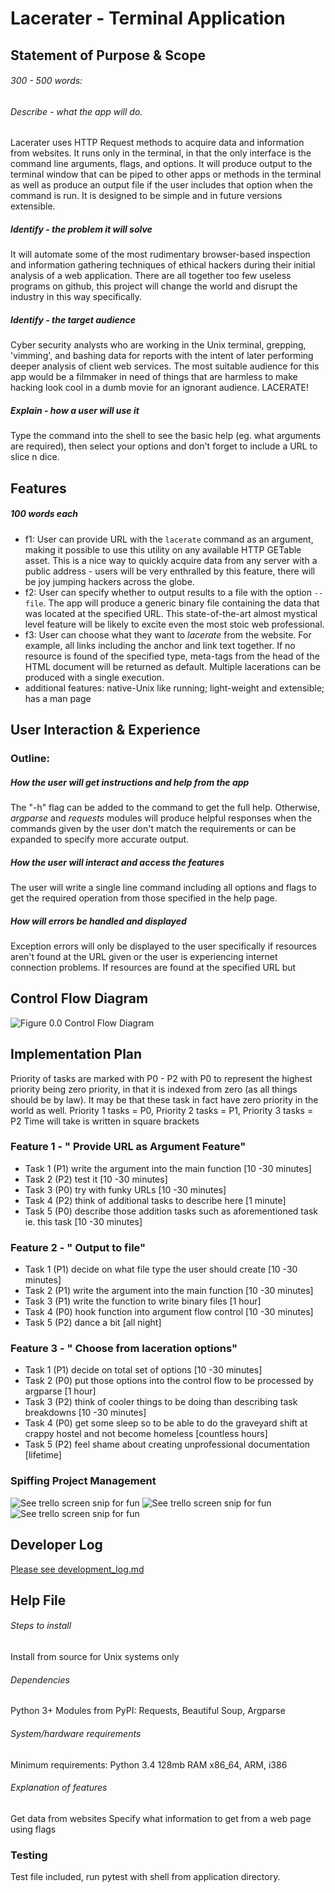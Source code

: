 # Lacerater - Terminal Application
## Statement of Purpose & Scope
###### 300 - 500 words:
###### Describe - what the app will do.
Lacerater uses HTTP Request methods to acquire data and information from websites. It runs only in the terminal, in that the only interface is the command line arguments, flags, and options. It will produce output to the terminal window that can be piped to other apps or methods in the terminal as well as produce an output file if the user includes that option when the command is run. 
It is designed to be simple and in future versions extensible.
##### Identify - the problem it will solve
It will automate some of the most rudimentary browser-based inspection and information gathering techniques of ethical hackers during their initial analysis of a web application. There are all together too few useless programs on github, this project will change the world and disrupt the industry in this way specifically.
##### Identify - the target audience
Cyber security analysts who are working in the Unix terminal, grepping, 'vimming', and bashing data for reports with the intent of later performing deeper analysis of client web services. The most suitable audience for this app would be a filmmaker in need of things that are harmless to make hacking look cool in a dumb movie for an ignorant audience. LACERATE!
##### Explain - how a user will use it
Type the command into the shell to see the basic help (eg. what arguments are required), then select your options and don't forget to include a URL to slice n dice.
## Features
##### 100 words each
- f1: User can provide URL with the `lacerate` command as an argument, making it possible to use this utility on any available HTTP GETable asset. This is a nice way to quickly acquire data from any server with a public address - users will be very enthralled by this feature, there will be joy jumping hackers across the globe.
- f2: User can specify whether to output results to a file with the option `--file`. The app will produce a generic binary file containing the data that was located at the specified URL. This state-of-the-art almost mystical level feature will be likely to excite even the most stoic web professional.
- f3: User can choose what they want to *lacerate* from the website. For example, all links including the anchor and link text together. If no resource is found of the specified type, meta-tags from the head of the HTML document will be returned as default. Multiple lacerations can be produced with a single execution.
- additional features: native-Unix like running; light-weight and extensible; has a man page
## User Interaction & Experience
### Outline:
##### How the user will get instructions and help from the app
The "-h" flag can be added to the command to get the full help. Otherwise, *argparse* and *requests* modules will produce helpful responses when the commands given by the user don't match the requirements or can be expanded to specify more accurate output.
##### How the user will interact and access the features
The user will write a single line command including all options and flags to get the required operation from those specified in the help page.
##### How will errors be handled and displayed
Exception errors will only be displayed to the user specifically if resources aren't found at the URL given or the user is experiencing internet connection problems. If resources are found at the specified URL but 
## Control Flow Diagram
![Figure 0.0 Control Flow Diagram](https://github.com/kayshcache/coder-assessment-1/raw/master/img/lacerater.png)
## Implementation Plan
Priority of tasks are marked with P0 - P2 with P0 to represent the highest priority being zero priority, in that it is indexed from zero (as all things should be by law). It may be that these task in fact have zero priority in the world as well.
Priority 1 tasks = P0, Priority 2 tasks = P1, Priority 3 tasks = P2
Time will take is written in square brackets
### Feature 1 - " Provide URL as Argument Feature"
- Task 1 (P1) write the argument into the main function [10 -30 minutes]
- Task 2 (P2) test it [10 -30 minutes]
- Task 3 (P0) try with funky URLs [10 -30 minutes]
- Task 4 (P2) think of additional tasks to describe here [1 minute]
- Task 5 (P0) describe those addition tasks such as aforementioned task ie. this task [10 -30 minutes]
### Feature 2 - " Output to file"
- Task 1 (P1) decide on what file type the user should create [10 -30 minutes]
- Task 2 (P1) write the argument into the main function [10 -30 minutes]
- Task 3 (P1) write the function to write binary files [1 hour]
- Task 4 (P0) hook function into argument flow control [10 -30 minutes]
- Task 5 (P2) dance a bit [all night]
### Feature 3 - " Choose from laceration options"
- Task 1 (P1) decide on total set of options [10 -30 minutes]
- Task 2 (P0) put those options into the control flow to be processed by argparse [1 hour]
- Task 3 (P2) think of cooler things to be doing than describing task breakdowns [10 -30 minutes]
- Task 4 (P0) get some sleep so to be able to do the graveyard shift at crappy hostel and not become homeless [countless hours]
- Task 5 (P2) feel shame about creating unprofessional documentation [lifetime]
### Spiffing Project Management
![See trello screen snip for fun](https://github.com/kayshcache/coder-assessment-1/raw/master/img/trello0.png)
![See trello screen snip for fun](https://github.com/kayshcache/coder-assessment-1/raw/master/img/trello1.png)
![See trello screen snip for fun](https://github.com/kayshcache/coder-assessment-1/raw/master/img/trello2.png)
## Developer Log
[Please see development_log.md](https://github.com/kayshcache/coder-assessment-1/raw/master/DEV_LOG.md)
## Help File
###### Steps to install
Install from source for Unix systems only
###### Dependencies
Python 3+
Modules from PyPI: Requests, Beautiful Soup, Argparse
###### System/hardware requirements
Minimum requirements: Python 3.4 128mb RAM x86_64, ARM, i386
###### Explanation of features
Get data from websites
Specify what information to get from a web page using flags

### Testing
Test file included, run pytest with shell from application directory.
<!--stackedit_data:
eyJoaXN0b3J5IjpbMjAyMzEyMDI3MywtMTY3OTIwMTU4OCwyMD
M5NDU2OTk5LDE3MzcyNDAzOTAsLTE3MzIzMzYxMTAsMzU5MzU5
NTMxLC0xNzYxNzkyMDMzLDU4OTU3NDc4MSwyMDgyMzUwNzc2LD
E3ODA3MTg5NzYsLTQwODQ1NTcxMCwxNzc2OTM4NDI0LC0xOTI5
MTI3NDQ4LC0yODk1MDk4OTUsLTg2OTg4NzUzNiwtMTgwOTAyNj
UxMSwtMjUzMzQ5Njc2LDExMzg2NDUxMTEsMTU3Njk3MTI1Nywt
MTE2NjEyNDc1MV19
-->